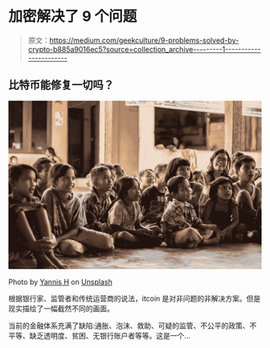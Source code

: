 # 加密解决了 9 个问题

> 原文：<https://medium.com/geekculture/9-problems-solved-by-crypto-b885a9016ec5?source=collection_archive---------1----------------------->

## 比特币能修复一切吗？

![](img/8814b1d72eb9c45b71ee54bda45acb40.png)

Photo by [Yannis H](https://unsplash.com/@yansphotobook?utm_source=unsplash&utm_medium=referral&utm_content=creditCopyText) on [Unsplash](https://unsplash.com/s/photos/children-charity?utm_source=unsplash&utm_medium=referral&utm_content=creditCopyText)

根据银行家、监管者和传统运营商的说法，itcoin 是对非问题的非解决方案。但是现实描绘了一幅截然不同的画面。

当前的金融体系充满了缺陷:通胀、泡沫、救助、可疑的监管、不公平的政策、不平等、缺乏透明度、贫困、无银行账户者等等。这是一个…